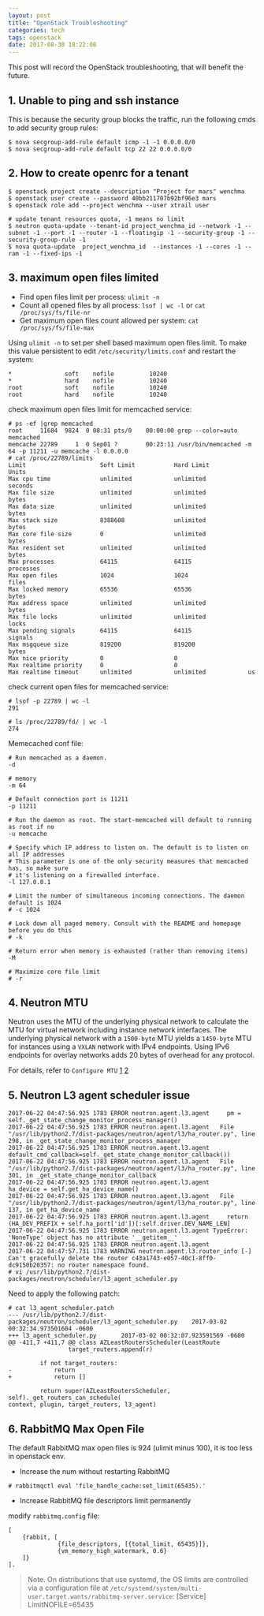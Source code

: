 ```yaml
---
layout: post
title: "OpenStack Troubleshooting"
categories: tech
tags: openstack
date: 2017-08-30 18:22:08
---
```


This post will record the OpenStack troubleshooting, that will benefit the future.


## 1. Unable to ping and ssh instance

This is because the security group blocks the traffic, run the following cmds to add security group rules:

```
$ nova secgroup-add-rule default icmp -1 -1 0.0.0.0/0
$ nova secgroup-add-rule default tcp 22 22 0.0.0.0/0
```

## 2. How to create openrc for a tenant

```
$ openstack project create --description "Project for mars" wenchma
$ openstack user create --password 40bb211707b92bf96e3 mars
$ openstack role add --project wenchma --user xtrail user

# update tenant resources quota, -1 means no limit
$ neutron quota-update --tenant-id project_wenchma_id --network -1 --subnet -1 --port -1 --router -1 --floatingip -1 --security-group -1 --security-group-rule -1
$ nova quota-update  project_wenchma_id  --instances -1 --cores -1 --ram -1 --fixed-ips -1
```

## 3. maximum open files limited

* Find open files limit per process: `ulimit -n`
* Count all opened files by all process: `lsof | wc -l` or `cat /proc/sys/fs/file-nr`
* Get maximum open files count allowed per system: `cat /proc/sys/fs/file-max`

Using `ulimit -n` to set per shell based maximum open files limit.
To make this value persistent to edit `/etc/security/limits.conf` and restart the system:
```
*               soft    nofile          10240
*               hard    nofile          10240
root            soft    nofile          10240
root            hard    nofile          10240
```

check maximum open files limit for memcached service:

```
# ps -ef |grep memcached
root     11684  9824  0 08:31 pts/0    00:00:00 grep --color=auto memcached
memcache 22789     1  0 Sep01 ?        00:23:11 /usr/bin/memcached -m 64 -p 11211 -u memcache -l 0.0.0.0
# cat /proc/22789/limits 
Limit                     Soft Limit           Hard Limit           Units     
Max cpu time              unlimited            unlimited            seconds   
Max file size             unlimited            unlimited            bytes     
Max data size             unlimited            unlimited            bytes     
Max stack size            8388608              unlimited            bytes     
Max core file size        0                    unlimited            bytes     
Max resident set          unlimited            unlimited            bytes     
Max processes             64115                64115                processes 
Max open files            1024                 1024                 files     
Max locked memory         65536                65536                bytes     
Max address space         unlimited            unlimited            bytes     
Max file locks            unlimited            unlimited            locks     
Max pending signals       64115                64115                signals   
Max msgqueue size         819200               819200               bytes     
Max nice priority         0                    0                    
Max realtime priority     0                    0                    
Max realtime timeout      unlimited            unlimited            us
```

check current open files for memcached service:
```
# lsof -p 22789 | wc -l
291

# ls /proc/22789/fd/ | wc -l
274

```


Memecached conf file:

```
# Run memcached as a daemon.
-d

# memory
-m 64

# Default connection port is 11211
-p 11211

# Run the daemon as root. The start-memcached will default to running as root if no
-u memcache

# Specify which IP address to listen on. The default is to listen on all IP addresses
# This parameter is one of the only security measures that memcached has, so make sure
# it's listening on a firewalled interface.
-l 127.0.0.1

# Limit the number of simultaneous incoming connections. The daemon default is 1024
# -c 1024

# Lock down all paged memory. Consult with the README and homepage before you do this
# -k

# Return error when memory is exhausted (rather than removing items)
-M

# Maximize core file limit
# -r
```

## 4. Neutron MTU

Neutron uses the MTU of the underlying physical network to calculate the MTU for virtual network including instance network interfaces.
The underlying physical network with a `1500-byte` MTU yields a `1450-byte` MTU for instances using a `VXLAN` network with IPv4 endpoints.
Using IPv6 endpoints for overlay networks adds 20 bytes of overhead for any protocol. 

For details, refer to `Configure MTU` [1](https://access.redhat.com/documentation/en-us/red_hat_openstack_platform/9/html/networking_guide/sec-mtu)
[2](https://docs.openstack.org/mitaka/networking-guide/config-mtu.html)

## 5. Neutron L3 agent scheduler issue

```
2017-06-22 04:47:56.925 1783 ERROR neutron.agent.l3.agent     pm = self._get_state_change_monitor_process_manager()
2017-06-22 04:47:56.925 1783 ERROR neutron.agent.l3.agent   File "/usr/lib/python2.7/dist-packages/neutron/agent/l3/ha_router.py", line 298, in _get_state_change_monitor_process_manager
2017-06-22 04:47:56.925 1783 ERROR neutron.agent.l3.agent     default_cmd_callback=self._get_state_change_monitor_callback())
2017-06-22 04:47:56.925 1783 ERROR neutron.agent.l3.agent   File "/usr/lib/python2.7/dist-packages/neutron/agent/l3/ha_router.py", line 301, in _get_state_change_monitor_callback
2017-06-22 04:47:56.925 1783 ERROR neutron.agent.l3.agent     ha_device = self.get_ha_device_name()
2017-06-22 04:47:56.925 1783 ERROR neutron.agent.l3.agent   File "/usr/lib/python2.7/dist-packages/neutron/agent/l3/ha_router.py", line 137, in get_ha_device_name
2017-06-22 04:47:56.925 1783 ERROR neutron.agent.l3.agent     return (HA_DEV_PREFIX + self.ha_port['id'])[:self.driver.DEV_NAME_LEN]
2017-06-22 04:47:56.925 1783 ERROR neutron.agent.l3.agent TypeError: 'NoneType' object has no attribute '__getitem__'
2017-06-22 04:47:56.925 1783 ERROR neutron.agent.l3.agent 
2017-06-22 04:47:57.731 1783 WARNING neutron.agent.l3.router_info [-] Can't gracefully delete the router c43a1743-e057-40c1-8ff0-dc9150b20357: no router namespace found.
# vi /usr/lib/python2.7/dist-packages/neutron/scheduler/l3_agent_scheduler.py
```

Need to apply the following patch:

```
# cat l3_agent_scheduler.patch
--- /usr/lib/python2.7/dist-packages/neutron/scheduler/l3_agent_scheduler.py    2017-03-02 00:32:34.973501604 -0600
+++ l3_agent_scheduler.py       2017-03-02 00:32:07.923591569 -0600
@@ -411,7 +411,7 @@ class AZLeastRoutersScheduler(LeastRoute
                 target_routers.append(r)

         if not target_routers:
-            return
+            return []

         return super(AZLeastRoutersScheduler, self)._get_routers_can_schedule(
context, plugin, target_routers, l3_agent)
```

## 6. RabbitMQ Max Open File

The default RabbitMQ max open files is 924 (ulimit minus 100), it is too less in openstack env.

* Increase the num without restarting RabbitMQ
```
# rabbitmqctl eval 'file_handle_cache:set_limit(65435).'
```

* Increase RabbitMQ file descriptors limit permanently

modify `rabbitmq.config` file:
```
[
    {rabbit, [
    		  {file_descriptors, [{total_limit, 65435}]},
              {vm_memory_high_watermark, 0.6}
    ]}
].

```
> Note. On distributions that use systemd, the OS limits are controlled via a configuration file at
  `/etc/systemd/system/multi-user.target.wants/rabbitmq-server.service`:
  [Service]
  LimitNOFILE=65435